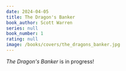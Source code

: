 ```yaml
---
date: 2024-04-05
title: The Dragon's Banker
book_author: Scott Warren
series: null
book_number: 1
rating: null
image: /books/covers/the_dragons_banker.jpg
---
```


<cite class="book-title">The Dragon's Banker</cite> is in progress!
